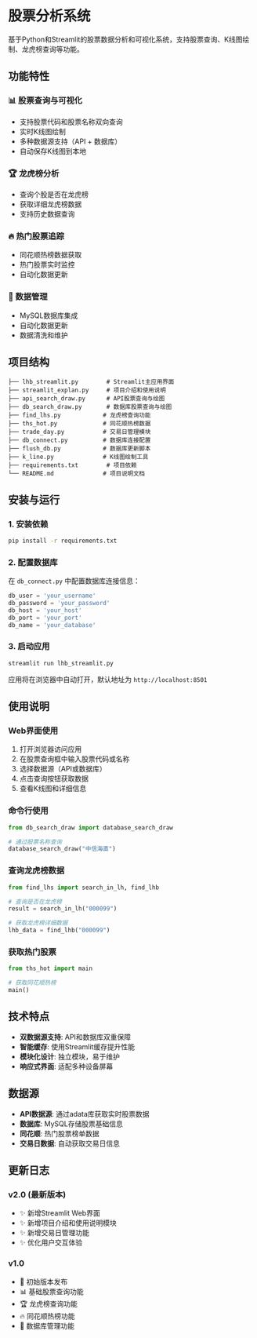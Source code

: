 # 股票分析系统

基于Python和Streamlit的股票数据分析和可视化系统，支持股票查询、K线图绘制、龙虎榜查询等功能。

## 功能特性

### 📊 股票查询与可视化
- 支持股票代码和股票名称双向查询
- 实时K线图绘制
- 多种数据源支持（API + 数据库）
- 自动保存K线图到本地

### 🏆 龙虎榜分析
- 查询个股是否在龙虎榜
- 获取详细龙虎榜数据
- 支持历史数据查询

### 🔥 热门股票追踪
- 同花顺热榜数据获取
- 热门股票实时监控
- 自动化数据更新

### 💾 数据管理
- MySQL数据库集成
- 自动化数据更新
- 数据清洗和维护

## 项目结构

```
├── lhb_streamlit.py        # Streamlit主应用界面
├── streamlit_explan.py     # 项目介绍和使用说明
├── api_search_draw.py      # API股票查询与绘图
├── db_search_draw.py       # 数据库股票查询与绘图
├── find_lhs.py            # 龙虎榜查询功能
├── ths_hot.py             # 同花顺热榜数据
├── trade_day.py           # 交易日管理模块
├── db_connect.py          # 数据库连接配置
├── flush_db.py            # 数据库更新脚本
├── k_line.py              # K线图绘制工具
├── requirements.txt        # 项目依赖
└── README.md              # 项目说明文档
```

## 安装与运行

### 1. 安装依赖
```bash
pip install -r requirements.txt
```

### 2. 配置数据库
在 `db_connect.py` 中配置数据库连接信息：
```python
db_user = 'your_username'
db_password = 'your_password'
db_host = 'your_host'
db_port = 'your_port'
db_name = 'your_database'
```

### 3. 启动应用
```bash
streamlit run lhb_streamlit.py
```

应用将在浏览器中自动打开，默认地址为 `http://localhost:8501`

## 使用说明

### Web界面使用
1. 打开浏览器访问应用
2. 在股票查询框中输入股票代码或名称
3. 选择数据源（API或数据库）
4. 点击查询按钮获取数据
5. 查看K线图和详细信息

### 命令行使用
```python
from db_search_draw import database_search_draw

# 通过股票名称查询
database_search_draw("中信海直")
```

### 查询龙虎榜数据
```python
from find_lhs import search_in_lh, find_lhb

# 查询是否在龙虎榜
result = search_in_lh("000099")

# 获取龙虎榜详细数据
lhb_data = find_lhb("000099")
```

### 获取热门股票
```python
from ths_hot import main

# 获取同花顺热榜
main()
```

## 技术特点

- **双数据源支持**: API和数据库双重保障
- **智能缓存**: 使用Streamlit缓存提升性能
- **模块化设计**: 独立模块，易于维护
- **响应式界面**: 适配多种设备屏幕

## 数据源

- **API数据源**: 通过adata库获取实时股票数据
- **数据库**: MySQL存储股票基础信息
- **同花顺**: 热门股票榜单数据
- **交易日数据**: 自动获取交易日信息

## 更新日志

### v2.0 (最新版本)
- ✨ 新增Streamlit Web界面
- ✨ 新增项目介绍和使用说明模块
- ✨ 新增交易日管理功能
- ✨ 优化用户交互体验

### v1.0
- 🎉 初始版本发布
- 📊 基础股票查询功能
- 🏆 龙虎榜查询功能
- 🔥 同花顺热榜功能
- 💾 数据库管理功能
